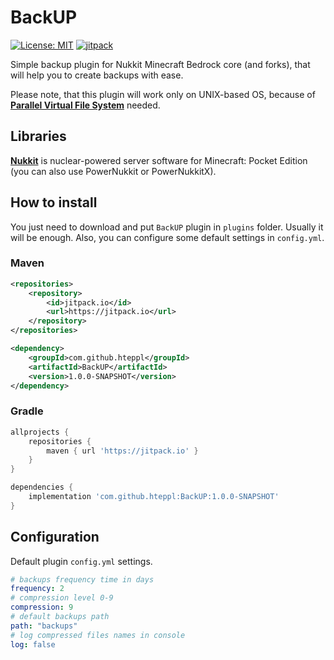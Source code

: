 # BackUP

[![License: MIT](https://img.shields.io/badge/License-MIT-yellow.svg)](https://opensource.org/licenses/MIT)
[![jitpack](https://jitpack.io/v/hteppl/BackUP.svg)](https://jitpack.io/#hteppl/BackUP)

Simple backup plugin for Nukkit Minecraft Bedrock core (and forks), that will help you to create backups with ease.

Please note, that this plugin will work only on UNIX-based OS, because of
[**Parallel Virtual File System**](https://en.wikipedia.org/wiki/Parallel_Virtual_File_System) needed.

## Libraries

[**Nukkit**](https://github.com/CloudburstMC/Nukkit) is nuclear-powered server software for Minecraft: Pocket Edition
(you can also use PowerNukkit or PowerNukkitX).

## How to install

You just need to download and put `BackUP` plugin in `plugins` folder. Usually it will be
enough. Also, you can configure some default settings in `config.yml`.

### Maven

```xml
<repositories>
    <repository>
        <id>jitpack.io</id>
        <url>https://jitpack.io</url>
    </repository>
</repositories>
```

```xml
<dependency>
    <groupId>com.github.hteppl</groupId>
    <artifactId>BackUP</artifactId>
    <version>1.0.0-SNAPSHOT</version>
</dependency>
```

### Gradle

```groovy
allprojects {
    repositories {
        maven { url 'https://jitpack.io' }
    }
}
```

```groovy
dependencies {
    implementation 'com.github.hteppl:BackUP:1.0.0-SNAPSHOT'
}
```

## Configuration

Default plugin `config.yml` settings.

```yaml
# backups frequency time in days
frequency: 2
# compression level 0-9
compression: 9
# default backups path
path: "backups"
# log compressed files names in console
log: false
```